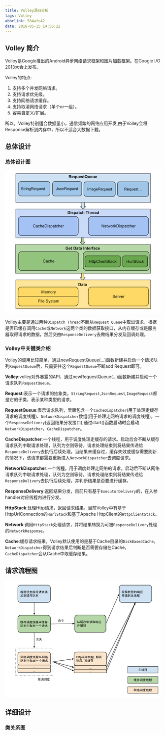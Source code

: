 ```yaml
---
title: Volley源码分析
tags: Volley
abbrlink: 584afc42
date: 2018-05-15 14:56:22
---
```

## Volley 简介
Volley是Google推出的Android异步网络请求框架和图片加载框架。在Google I/O 2013大会上发布。

Volley的特点:

1. 支持多个并发网络请求。
2. 支持请求优先级。
3. 支持网络请求缓存。
4. 支持取消网络请求（单个or一组）。
5. 容易自定义/扩展。

所以，Volley特别适合数据量小，通信频繁的网络应用开发,由于Volley会将Response解析到内存中，所以不适合大数据下载。

<!-- more -->

## 总体设计

### 总体设计图

![设计图](/images/volley/design.png)

Volley主要是通过两种`Dispatch Thread`不断从`Request Queue`中取出请求，根据是否已缓存调用`Cache`或`Network`这两个类的数据获取接口，从内存缓存或是服务器取得请求的数据，然后交由`ResponseDelivery`去做结果分发及回调处理。

### Volley中关键类介绍

Volley的调用比较简单，通过newRequestQueue(...)函数新建并启动一个请求队列`RequestQueue`后，只需要往这个`RequestQueue`不断add Request即可。

**Volley**:volley对外暴露的API，通过newRequestQueue(...)函数新建并启动一个请求队列`RequestQueue`。

**Request**:表示一个请求的抽象类。`StringRequest`,`JsonRequest`,`ImageRequest`都是它的子类，表示某种类型的请求。

**RequestQueue**:表示请求队列，里面包含一个`CacheDispatcher`(用于处理走缓存请求的调度线程)、`NetworkDispatcher`数组(用于处理走网络请求的调度线程)，一个`ResponseDelivery`(返回结果分发接口),通过start()函数启动时会启动`NetworkDispatcher`，`CacheDispatcher`。

**CacheDispatcher**:一个线程，用于调度处理走缓存的请求。启动后会不断从缓存请求队列中取请求处理，队列为空则等待，请求处理结束则将结果传递给`ResponseDelivery`去执行后续处理。当结果未缓存过，缓存失效或缓存需要刷新的情况下，该请求都需要重新进入`NetworkDispatcher`去调度请求。

**NetworkDispatcher**:一个线程，用于调度处理走网络的请求。启动后不断从网络请求队列中取请求处理，队列为空则等待，请求处理结束则将结果传递给`ResponseDelivery`去执行后续处理，并判断结果是否要进行缓存。

**ResponseDelivery**:返回结果分发，目前只有基于`ExecutorDelivery`的，在入参handler对应线程内进行分发。

**HttpStack**:处理Http请求，返回请求结果。目前Volley中有基于HttpUrlConnection的`HurlStack`和基于Apache HttpClient的`HttpClientStack`。

**Network**:调用`HttpStack`处理请求，并将结果转换为可被`ResponseDelivery`处理的`NetworkResponse`。

**Cache**:缓存请求结果，Volley默认使用的是基于Cache目录的`DiskBasedCache`。`NetworkDispatcher`得到请求结果后判断是否需要存储在Cache，`CacheDispatcher`会从Cache中取缓存结果。

## 请求流程图

![请求流程图](/images/volley/Volley-run-flow-chart.png)

## 详细设计

### 类关系图
